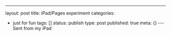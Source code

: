 ---
layout: post
title: iPad/Pages experiment
categories: 
- just for fun
tags: []
status: publish
type: post
published: true
meta: {}
---Sent from my iPad
